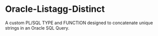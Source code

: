 # Oracle-Listagg-Distinct
A custom PL/SQL TYPE and FUNCTION designed to concatenate unique strings in an Oracle SQL Query.
